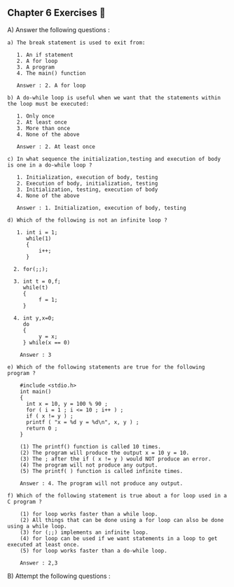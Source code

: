## Chapter 6 Exercises 📑

A) Answer the following questions :

    a) The break statement is used to exit from:

       1. An if statement
       2. A for loop
       3. A program
       4. The main() function

       Answer : 2. A for loop

    b) A do-while loop is useful when we want that the statements within the loop must be executed:

       1. Only once
       2. At least once
       3. More than once
       4. None of the above

       Answer : 2. At least once

    c) In what sequence the initialization,testing and execution of body is one in a do-while loop ?

       1. Initialization, execution of body, testing
       2. Execution of body, initialization, testing
       3. Initialization, testing, execution of body
       4. None of the above

       Answer : 1. Initialization, execution of body, testing

    d) Which of the following is not an infinite loop ?

       1. int i = 1;
          while(1)
          {
              i++;
          }   

      2. for(;;);   

      3. int t = 0,f;
         while(t)
         {
              f = 1;
         }

      4. int y,x=0;
         do
         {
              y = x;
         } while(x == 0)   

        Answer : 3 

    e) Which of the following statements are true for the following program ?

        #include <stdio.h>
        int main()
        { 
          int x = 10, y = 100 % 90 ;
          for ( i = 1 ; i <= 10 ; i++ ) ;
          if ( x != y ) ;
          printf ( "x = %d y = %d\n", x, y ) ;
          return 0 ;
        }

        (1) The printf() function is called 10 times.
        (2) The program will produce the output x = 10 y = 10.
        (3) The ; after the if ( x != y ) would NOT produce an error.
        (4) The program will not produce any output.
        (5) The printf( ) function is called infinite times.

        Answer : 4. The program will not produce any output.

    f) Which of the following statement is true about a for loop used in a C program ?

        (1) for loop works faster than a while loop.
        (2) All things that can be done using a for loop can also be done using a while loop.
        (3) for (;;) implements an infinite loop.
        (4) for loop can be used if we want statements in a loop to get executed at least once.
        (5) for loop works faster than a do-while loop.  

        Answer : 2,3

B) Attempt the following questions :

